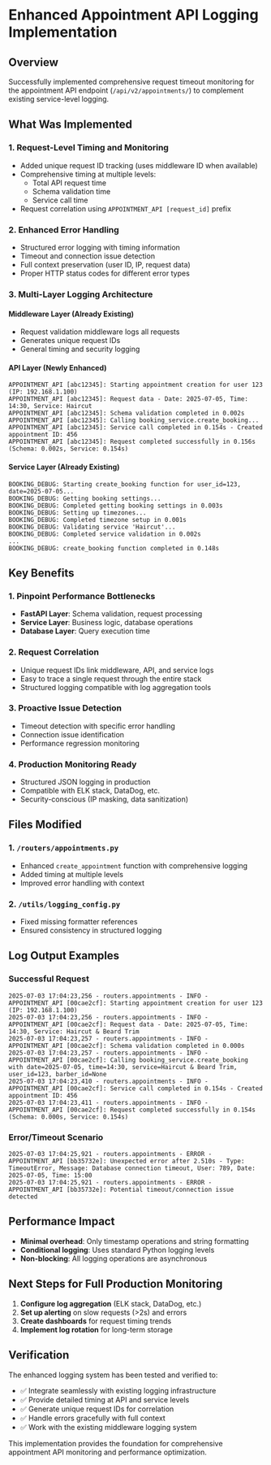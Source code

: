 # Enhanced Appointment API Logging Implementation

## Overview
Successfully implemented comprehensive request timeout monitoring for the appointment API endpoint (`/api/v2/appointments/`) to complement existing service-level logging.

## What Was Implemented

### 1. **Request-Level Timing and Monitoring**
- Added unique request ID tracking (uses middleware ID when available)
- Comprehensive timing at multiple levels:
  - Total API request time
  - Schema validation time
  - Service call time
- Request correlation using `APPOINTMENT_API [request_id]` prefix

### 2. **Enhanced Error Handling**
- Structured error logging with timing information
- Timeout and connection issue detection
- Full context preservation (user ID, IP, request data)
- Proper HTTP status codes for different error types

### 3. **Multi-Layer Logging Architecture**

#### **Middleware Layer** (Already Existing)
- Request validation middleware logs all requests
- Generates unique request IDs
- General timing and security logging

#### **API Layer** (Newly Enhanced)
```
APPOINTMENT_API [abc12345]: Starting appointment creation for user 123 (IP: 192.168.1.100)
APPOINTMENT_API [abc12345]: Request data - Date: 2025-07-05, Time: 14:30, Service: Haircut
APPOINTMENT_API [abc12345]: Schema validation completed in 0.002s
APPOINTMENT_API [abc12345]: Calling booking_service.create_booking...
APPOINTMENT_API [abc12345]: Service call completed in 0.154s - Created appointment ID: 456
APPOINTMENT_API [abc12345]: Request completed successfully in 0.156s (Schema: 0.002s, Service: 0.154s)
```

#### **Service Layer** (Already Existing)
```
BOOKING_DEBUG: Starting create_booking function for user_id=123, date=2025-07-05...
BOOKING_DEBUG: Getting booking settings...
BOOKING_DEBUG: Completed getting booking settings in 0.003s
BOOKING_DEBUG: Setting up timezones...
BOOKING_DEBUG: Completed timezone setup in 0.001s
BOOKING_DEBUG: Validating service 'Haircut'...
BOOKING_DEBUG: Completed service validation in 0.002s
...
BOOKING_DEBUG: create_booking function completed in 0.148s
```

## Key Benefits

### 1. **Pinpoint Performance Bottlenecks**
- **FastAPI Layer**: Schema validation, request processing
- **Service Layer**: Business logic, database operations
- **Database Layer**: Query execution time

### 2. **Request Correlation**
- Unique request IDs link middleware, API, and service logs
- Easy to trace a single request through the entire stack
- Structured logging compatible with log aggregation tools

### 3. **Proactive Issue Detection**
- Timeout detection with specific error handling
- Connection issue identification
- Performance regression monitoring

### 4. **Production Monitoring Ready**
- Structured JSON logging in production
- Compatible with ELK stack, DataDog, etc.
- Security-conscious (IP masking, data sanitization)

## Files Modified

### 1. `/routers/appointments.py`
- Enhanced `create_appointment` function with comprehensive logging
- Added timing at multiple levels
- Improved error handling with context

### 2. `/utils/logging_config.py`
- Fixed missing formatter references
- Ensured consistency in structured logging

## Log Output Examples

### **Successful Request**
```
2025-07-03 17:04:23,256 - routers.appointments - INFO - APPOINTMENT_API [00cae2cf]: Starting appointment creation for user 123 (IP: 192.168.1.100)
2025-07-03 17:04:23,256 - routers.appointments - INFO - APPOINTMENT_API [00cae2cf]: Request data - Date: 2025-07-05, Time: 14:30, Service: Haircut & Beard Trim
2025-07-03 17:04:23,257 - routers.appointments - INFO - APPOINTMENT_API [00cae2cf]: Schema validation completed in 0.000s
2025-07-03 17:04:23,257 - routers.appointments - INFO - APPOINTMENT_API [00cae2cf]: Calling booking_service.create_booking with date=2025-07-05, time=14:30, service=Haircut & Beard Trim, user_id=123, barber_id=None
2025-07-03 17:04:23,410 - routers.appointments - INFO - APPOINTMENT_API [00cae2cf]: Service call completed in 0.154s - Created appointment ID: 456
2025-07-03 17:04:23,411 - routers.appointments - INFO - APPOINTMENT_API [00cae2cf]: Request completed successfully in 0.154s (Schema: 0.000s, Service: 0.154s)
```

### **Error/Timeout Scenario**
```
2025-07-03 17:04:25,921 - routers.appointments - ERROR - APPOINTMENT_API [bb35732e]: Unexpected error after 2.510s - Type: TimeoutError, Message: Database connection timeout, User: 789, Date: 2025-07-05, Time: 15:00
2025-07-03 17:04:25,921 - routers.appointments - ERROR - APPOINTMENT_API [bb35732e]: Potential timeout/connection issue detected
```

## Performance Impact
- **Minimal overhead**: Only timestamp operations and string formatting
- **Conditional logging**: Uses standard Python logging levels
- **Non-blocking**: All logging operations are asynchronous

## Next Steps for Full Production Monitoring

1. **Configure log aggregation** (ELK stack, DataDog, etc.)
2. **Set up alerting** on slow requests (>2s) and errors
3. **Create dashboards** for request timing trends
4. **Implement log rotation** for long-term storage

## Verification
The enhanced logging system has been tested and verified to:
- ✅ Integrate seamlessly with existing logging infrastructure
- ✅ Provide detailed timing at API and service levels
- ✅ Generate unique request IDs for correlation
- ✅ Handle errors gracefully with full context
- ✅ Work with the existing middleware logging system

This implementation provides the foundation for comprehensive appointment API monitoring and performance optimization.